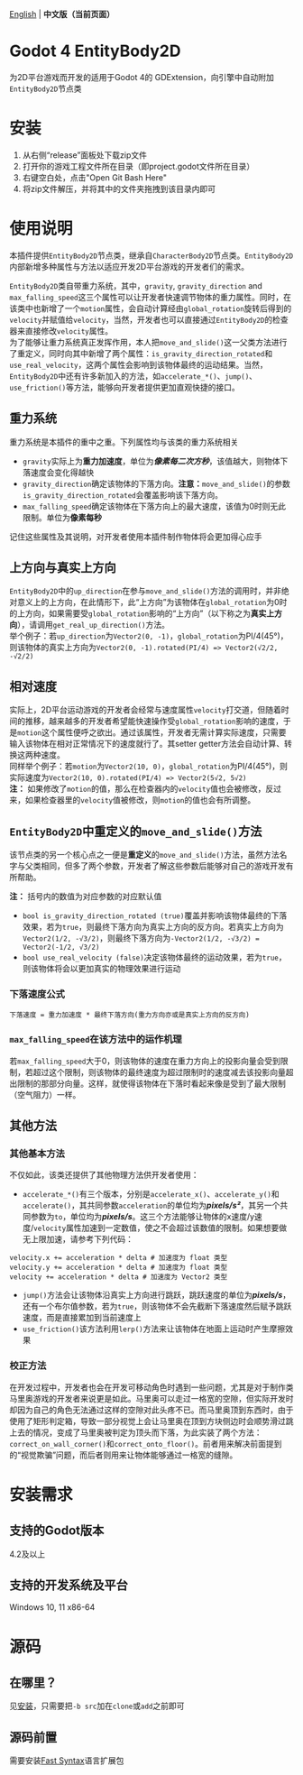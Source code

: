 [English](README.md) | **中文版（当前页面）**
# Godot 4 EntityBody2D
为2D平台游戏而开发的适用于Godot 4的 GDExtension，向引擎中自动附加`EntityBody2D`节点类

# 安装
1. 从右侧“release”面板处下载zip文件
2. 打开你的游戏工程文件所在目录（即project.godot文件所在目录）
3. 右键空白处，点击"Open Git Bash Here"
4. 将zip文件解压，并将其中的文件夹拖拽到该目录内即可

# 使用说明
本插件提供`EntityBody2D`节点类，继承自`CharacterBody2D`节点类。`EntityBody2D`内部新增多种属性与方法以适应开发2D平台游戏的开发者们的需求。

`EntityBody2D`类自带重力系统，其中，`gravity`, `gravity_direction` and `max_falling_speed`这三个属性可以让开发者快速调节物体的重力属性。同时，在该类中也新增了一个`motion`属性，会自动计算经由`global_rotation`旋转后得到的`velocity`并赋值给`velocity`，当然，开发者也可以直接通过`EntityBody2D`的检查器来直接修改`velocity`属性。  
为了能够让重力系统真正发挥作用，本人把`move_and_slide()`这一父类方法进行了重定义，同时向其中新增了两个属性：`is_gravity_direction_rotated`和`use_real_velocity`，这两个属性会影响到该物体最终的运动结果。当然，`EntityBody2D`中还有许多新加入的方法，如`accelerate_*()`、`jump()`、`use_friction()`等方法，能够向开发者提供更加直观快捷的接口。

## 重力系统
重力系统是本插件的重中之重。下列属性均与该类的重力系统相关

* `gravity`实际上为**重力加速度**，单位为***像素每二次方秒***，该值越大，则物体下落速度会变化得越快
* `gravity_direction`确定该物体的下落方向。**注意：**`move_and_slide()`的参数`is_gravity_direction_rotated`会覆盖影响该下落方向。
* `max_falling_speed`确定该物体在下落方向上的最大速度，该值为0时则无此限制。单位为**像素每秒**

记住这些属性及其说明，对开发者使用本插件制作物体将会更加得心应手

## 上方向与真实上方向
`EntityBody2D`中的`up_direction`在参与`move_and_slide()`方法的调用时，并非绝对意义上的上方向，在此情形下，此“上方向”为该物体在`global_rotation`为0时的上方向，如果需要受`global_rotation`影响的“上方向”（以下称之为**真实上方向**），请调用`get_real_up_direction()`方法。  
举个例子：若`up_direction`为`Vector2(0, -1)`，`global_rotation`为PI/4(45°)，则该物体的真实上方向为`Vector2(0, -1).rotated(PI/4) => Vector2(√2/2, -√2/2)`

## 相对速度
实际上，2D平台运动游戏的开发者会经常与速度属性`velocity`打交道，但随着时间的推移，越来越多的开发者希望能快速操作受`global_rotation`影响的速度，于是`motion`这个属性便呼之欲出。通过该属性，开发者无需计算实际速度，只需要输入该物体在相对正常情况下的速度就行了。其setter getter方法会自动计算、转换这两种速度。  
同样举个例子：若`motion`为`Vector2(10, 0)`，`global_rotation`为PI/4(45°)，则实际速度为`Vector2(10, 0).rotated(PI/4) => Vector2(5√2, 5√2)`  
**注：** 如果修改了`motion`的值，那么在检查器内的`velocity`值也会被修改，反过来，如果检查器里的`velocity`值被修改，则`motion`的值也会有所调整。

## `EntityBody2D`中重定义的`move_and_slide()`方法
该节点类的另一个核心点之一便是**重定义**的`move_and_slide()`方法，虽然方法名字与父类相同，但多了两个参数，开发者了解这些参数后能够对自己的游戏开发有所帮助。

**注：** 括号内的数值为对应参数的对应默认值
* `bool is_gravity_direction_rotated (true)`覆盖并影响该物体最终的下落效果，若为`true`，则最终下落方向为真实上方向的反方向。若真实上方向为`Vector2(1/2, -√3/2)`，则最终下落方向为`-Vector2(1/2, -√3/2) = Vector2(-1/2, √3/2)`
* `bool use_real_velocity (false)`决定该物体最终的运动效果，若为`true`，则该物体将会以更加真实的物理效果进行运动

### 下落速度公式
`下落速度 = 重力加速度 * 最终下落方向(重力方向亦或是真实上方向的反方向)`

### `max_falling_speed`在该方法中的运作机理
若`max_falling_speed`大于0，则该物体的速度在重力方向上的投影向量会受到限制，若超过这个限制，则该物体的最终速度为超过限制时的速度减去该投影向量超出限制的那部分向量。这样，就使得该物体在下落时看起来像是受到了最大限制（空气阻力）一样。

## 其他方法
### 其他基本方法
不仅如此，该类还提供了其他物理方法供开发者使用：
* `accelerate_*()`有三个版本，分别是`accelerate_x()`、`accelerate_y()`和`accelerate()`，其共同参数`acceleration`的单位均为***pixels/s²***，其另一个共同参数为`to`，单位均为***pixels/s***。这三个方法能够让物体的x速度/y速度/`velocity`属性加速到一定数值，使之不会超过该数值的限制。如果想要做无上限加速，请参考下列代码：
```GDScript
velocity.x += acceleration * delta # 加速度为 float 类型
velocity.y += acceleration * delta # 加速度为 float 类型
velocity += acceleration * delta # 加速度为 Vector2 类型
```
* `jump()`方法会让该物体沿真实上方向进行跳跃，跳跃速度的单位为***pixels/s***，还有一个布尔值参数，若为`true`，则该物体不会先截断下落速度然后赋予跳跃速度，而是直接累加到当前速度上
* `use_friction()`该方法利用`lerp()`方法来让该物体在地面上运动时产生摩擦效果

### 校正方法
在开发过程中，开发者也会在开发可移动角色时遇到一些问题，尤其是对于制作类马里奥游戏的开发者来说更是如此。马里奥可以走过一格宽的空隙，但实际开发时却因为自己的角色无法通过这样的空隙对此头疼不已。而马里奥顶到东西时，由于使用了矩形判定箱，导致一部分视觉上会让马里奥在顶到方块侧边时会顺势滑过跳上去的情况，变成了马里奥被判定为顶头而下落，为此实装了两个方法：`correct_on_wall_corner()`和`correct_onto_floor()`。前者用来解决前面提到的“视觉欺骗”问题，而后者则用来让物体能够通过一格宽的缝隙。

# 安装需求
## 支持的Godot版本
4.2及以上

## 支持的开发系统及平台
Windows 10, 11 x86-64

# 源码
## 在哪里？
见[安装](#安装)，只需要把`-b src`加在`clone`或`add`之前即可

## 源码前置
需要安装[Fast Syntax](https://github.com/Lazy-Rabbit-2001/GDExtension-Fast-Syntax)语言扩展包
